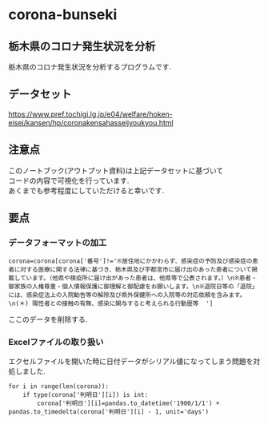# corona-bunseki
## 栃木県のコロナ発生状況を分析
栃木県のコロナ発生状況を分析するプログラムです.

## データセット
https://www.pref.tochigi.lg.jp/e04/welfare/hoken-eisei/kansen/hp/coronakensahasseijyoukyou.html

## 注意点

このノートブック(アウトプット資料)は上記データセットに基づいて<br>
コードの内容で可視化を行っています.<br>
あくまでも参考程度にしていただけると幸いです.


## 要点
### データフォーマットの加工

```
corona=corona[corona['番号']!='※居住地にかかわらず、感染症の予防及び感染症の患者に対する医療に関する法律に基づき、栃木県及び宇都宮市に届け出のあった患者について掲載しています。（他県や検疫所に届け出があった患者は、他県等で公表されます。）\n※患者・御家族の人権尊重・個人情報保護に御理解と御配慮をお願いします。\n※退院日等の「退院」には、感染症法上の入院勧告等の解除及び県外保健所への入院等の対応依頼を含みます。\n(＊) 陽性者との接触の有無、感染に関与すると考えられる行動歴等  ']
```
ここのデータを削除する.

### Excelファイルの取り扱い
エクセルファイルを開いた時に日付データがシリアル値になってしまう問題を対処しました.

```
for i in range(len(corona)):
    if type(corona['判明日'][i]) is int:
        corona['判明日'][i]=pandas.to_datetime('1900/1/1') + pandas.to_timedelta(corona['判明日'][i] - 1, unit='days')
```

